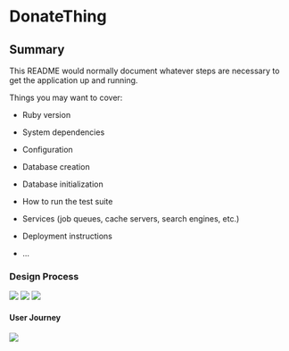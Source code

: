 # DonateThing

## Summary

This README would normally document whatever steps are necessary to get the
application up and running.

Things you may want to cover:

* Ruby version

* System dependencies

* Configuration

* Database creation

* Database initialization

* How to run the test suite

* Services (job queues, cache servers, search engines, etc.)

* Deployment instructions

* ...
### Design Process
<img src="http://res.cloudinary.com/ethankhoa/image/upload/v1493167364/Office_Lens_20170411-154116_rivmhg.jpg">
<img src="http://res.cloudinary.com/ethankhoa/image/upload/v1493167173/Screen_Shot_2017-04-26_at_10.38.36_AM_iponxq.png">

<img src="http://res.cloudinary.com/ethankhoa/image/upload/v1493167271/Screen_Shot_2017-04-26_at_10.40.45_AM_vrqoor.png">

#### User Journey
<img src="http://res.cloudinary.com/ethankhoa/image/upload/v1493167494/Screen_Shot_2017-04-26_at_10.44.07_AM_bnlhqb.png">
